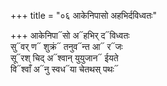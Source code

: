 +++
title = "०६ आकेनिपासो अहभिर्दविध्वतः"

+++
आकेनिपा᳓सो अ᳓हभिर् द᳓विध्वतः  
सु᳓वर् ण᳓ शुक्रं᳓ तनुव᳓न्त आ᳓ र᳓जः  
सू᳓रश् चिद् अ᳓श्वान् युयुजान᳓ ईयते  
वि᳓श्वाँ अ᳓नु स्वध᳓या चेतथस् पथः᳓
